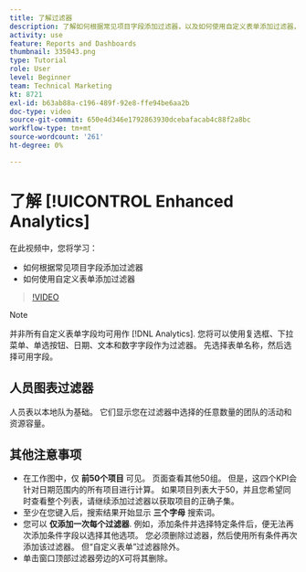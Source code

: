 ```yaml
---
title: 了解过滤器
description: 了解如何根据常见项目字段添加过滤器，以及如何使用自定义表单添加过滤器，所有这些操作均位于 [!UICONTROL Enhanced Analytics].
activity: use
feature: Reports and Dashboards
thumbnail: 335043.png
type: Tutorial
role: User
level: Beginner
team: Technical Marketing
kt: 8721
exl-id: b63ab88a-c196-489f-92e8-ffe94be6aa2b
doc-type: video
source-git-commit: 650e4d346e1792863930dcebafacab4c88f2a8bc
workflow-type: tm+mt
source-wordcount: '261'
ht-degree: 0%

---
```


# 了解 [!UICONTROL Enhanced Analytics]

在此视频中，您将学习：

* 如何根据常见项目字段添加过滤器
* 如何使用自定义表单添加过滤器

>[!VIDEO](https://video.tv.adobe.com/v/335043/?quality=12&learn=on)

>[!NOTE]
>
>并非所有自定义表单字段均可用作 [!DNL Analytics]. 您将可以使用复选框、下拉菜单、单选按钮、日期、文本和数字字段作为过滤器。 先选择表单名称，然后选择可用字段。

## 人员图表过滤器

人员表以本地队为基础。 它们显示您在过滤器中选择的任意数量的团队的活动和资源容量。

## 其他注意事项

* 在工作图中，仅 **前50个项目** 可见。 页面查看其他50组。 但是，这四个KPI会针对日期范围内的所有项目进行计算。 如果项目列表大于50，并且您希望同时查看整个列表，请继续添加过滤器以获取项目的正确子集。
* 至少在您键入后，搜索结果开始显示 **三个字母** 搜索词。
* 您可以 **仅添加一次每个过滤器**. 例如，添加条件并选择特定条件后，便无法再次添加条件字段以选择其他选项。 您必须删除过滤器，然后使用所有条件再次添加该过滤器。 但“自定义表单”过滤器除外。
* 单击窗口顶部过滤器旁边的X可将其删除。
